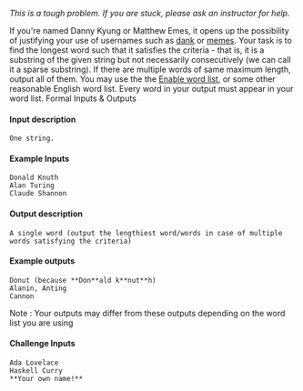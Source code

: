 *This is a tough problem. If you are stuck, please ask an instructor for help.*

If you're named Danny Kyung or Matthew Emes, it opens up the possibility of justifying your use of usernames such as [dank](https://github.com/dank) or [memes](https://github.com/memes).
Your task is to find the longest word such that it satisfies the criteria - that is, it is a substring of the given string but not necessarily consecutively (we can call it a sparse substring). If there are multiple words of same maximum length, output all of them.
You may use the the [Enable word list](http://norvig.com/ngrams/enable1.txt), or some other reasonable English word list. Every word in your output must appear in your word list.
Formal Inputs & Outputs

#### Input description
```
One string.
```
#### Example Inputs
```
Donald Knuth
Alan Turing
Claude Shannon
```
#### Output description
```
A single word (output the lengthiest word/words in case of multiple words satisfying the criteria)
```
#### Example outputs
```
Donut (because **Don**ald k**nut**h)
Alanin, Anting
Cannon
```
Note : Your outputs may differ from these outputs depending on the word list you are using

#### Challenge Inputs
```
Ada Lovelace
Haskell Curry
**Your own name!**
```